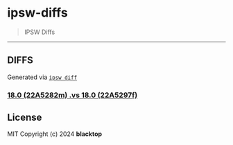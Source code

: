 # ipsw-diffs

> IPSW Diffs
---

## DIFFS

Generated via [`ipsw diff`](https://github.com/blacktop/ipsw)

### [18.0 (22A5282m) .vs 18.0 (22A5297f)](18_0_22A5282m__vs_18_0_22A5297f/TOC.md)

## License

MIT Copyright (c) 2024 **blacktop**